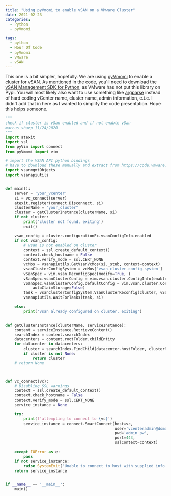 ```yaml
---
title: "Using pyVmomi to enable vSAN on a VMware Cluster"
date: 2021-02-23
categories:
  - Python
  - pyVmomi

tags:
  - python
  - Hour Of Code
  - pyVmomi
  - VMware
  - vSAN
---
```


This one is a bit simpler, hopefully.  We are using [pyVmomi][pyvmomi] to enable a cluster for vSAN.  As mentioned in 
the code, you'll need to download the [vSAN Management SDK for Python][vSAN], as VMware has not put this library on Pypi.
You will most likely also want to use something like [argparse][argparse] instead of hard coding vCenter name, cluster name,
admin information, e.t.c.  I didn't add that in here as I wanted to simplify the code presentation.  Hope this helps someone.



```python
"""
check if cluster is vSan enabled and if not enable vSan
marcus_sharp 11/24/2020
"""
import atexit
import ssl
from pyVim import connect
from pyVmomi import vim

# import the VSAN API python bindings
# have to download these manually and extract from https://code.vmware.com/web/sdk/7.0%20U1/vsan-python
import vsanmgmtObjects
import vsanapiutils


def main():
    server = 'your_vcenter'
    si = vc_connect(server)
    atexit.register(connect.Disconnect, si)
    clusterName = "your_cluster"
    cluster = getClusterInstance(clusterName, si)
    if not cluster:
        print('cluster not found, exiting')
        exit()

    vsan_config = cluster.configurationEx.vsanConfigInfo.enabled
    if not vsan_config:
        # vsan is not enabled on cluster
        context = ssl.create_default_context()
        context.check_hostname = False
        context.verify_mode = ssl.CERT_NONE
        vcMos = vsanapiutils.GetVsanVcMos(si._stub, context=context)
        vsanClusterConfigSystem = vcMos['vsan-cluster-config-system']
        vSanSpec = vim.vsan.ReconfigSpec(modify=True, )
        vSanSpec.vsanClusterConfig = vim.vsan.cluster.ConfigInfo(enabled=True)
        vSanSpec.vsanClusterConfig.defaultConfig = vim.vsan.cluster.ConfigInfo.HostDefaultInfo(
            autoClaimStorage=False)
        task = vsanClusterConfigSystem.VsanClusterReconfig(cluster, vSanSpec)
        vsanapiutils.WaitForTasks(task, si)

    else:
        print('vsan already configured on cluster, exiting')


def getClusterInstance(clusterName, serviceInstance):
    content = serviceInstance.RetrieveContent()
    searchIndex = content.searchIndex
    datacenters = content.rootFolder.childEntity
    for datacenter in datacenters:
        cluster = searchIndex.FindChild(datacenter.hostFolder, clusterName)
        if cluster is not None:
            return cluster
    # return None



def vc_connect(vc):
    # Disabling SSL warnings
    context = ssl.create_default_context()
    context.check_hostname = False
    context.verify_mode = ssl.CERT_NONE
    service_instance = None

    try:
        print(f'attempting to connect to {vc}')
        service_instance = connect.SmartConnect(host=vc,
                                                user='vcenteradmin@domain.com',
                                                pwd='admin_pw',
                                                port=443,
                                                sslContext=context)

    except IOError as e:
        pass
    if not service_instance:
        raise SystemExit("Unable to connect to host with supplied info.")
    return service_instance


if __name__ == '__main__':
    main()

```



[pyVmomi]:https://github.com/vmware/pyvmomi
[vSAN]:https://code.vmware.com/web/sdk/7.0%20U1/vsan-python
[argparse]:https://docs.python.org/3/library/argparse.html



